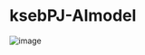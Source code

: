 # ksebPJ-AImodel


![image](https://github.com/user-attachments/assets/6bf1ffaf-9891-4468-a57d-2dcb59083518)
